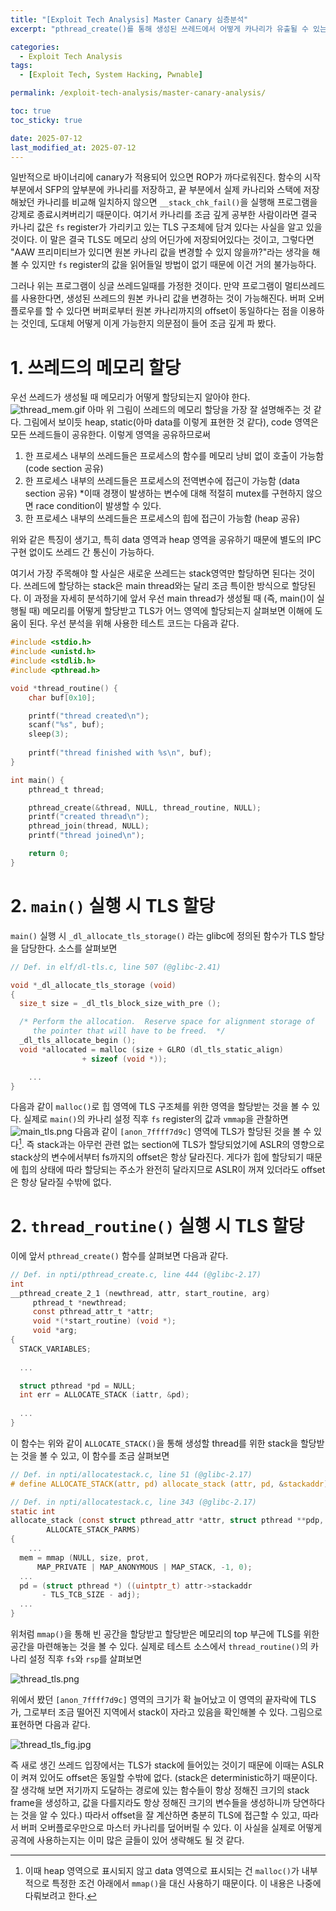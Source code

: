 ```yaml
---
title: "[Exploit Tech Analysis] Master Canary 심층분석"
excerpt: "pthread_create()를 통해 생성된 쓰레드에서 어떻게 카나리가 유출될 수 있는지 알아보자"

categories:
  - Exploit Tech Analysis
tags:
  - [Exploit Tech, System Hacking, Pwnable]

permalink: /exploit-tech-analysis/master-canary-analysis/

toc: true
toc_sticky: true

date: 2025-07-12
last_modified_at: 2025-07-12
---
```

일반적으로 바이너리에 canary가 적용되어 있으면 ROP가 까다로워진다. 함수의 시작 부분에서 SFP의 앞부분에 카나리를 저장하고, 끝 부분에서 실제 카나리와 스택에 저장해놨던 카나리를 비교해 일치하지 않으면 `__stack_chk_fail()`을 실행해 프로그램을 강제로 종료시켜버리기 때문이다. 여기서 카나리를 조금 깊게 공부한 사람이라면 결국 카나리 값은 `fs` register가 가리키고 있는 TLS 구조체에 담겨 있다는 사실을 알고 있을 것이다. 이 말은 결국 TLS도 메모리 상의 어딘가에 저장되어있다는 것이고, 그렇다면 "AAW 프리미티브가 있디면 원본 카나리 값을 변경할 수 있지 않을까?"라는 생각을 해 볼 수 있지만 `fs` register의 값을 읽어들일 방법이 없기 때문에 이건 거의 불가능하다.

그러나 위는 프로그램이 싱글 쓰레드일때를 가정한 것이다. 만약 프로그램이 멀티쓰레드를 사용한다면, 생성된 쓰레드의 원본 카나리 값을 변경하는 것이 가능해진다. 버퍼 오버플로우를 할 수 있다면 버퍼로부터 원본 카나리까지의 offset이 동일하다는 점을 이용하는 것인데, 도대체 어떻게 이게 가능한지 의문점이 들어 조금 깊게 파 봤다.

# 1. 쓰레드의 메모리 할당
우선 쓰레드가 생성될 때 메모리가 어떻게 할당되는지 알아야 한다.
![thread_mem.gif](/assets/images/posts_img/system-hacking/exploit-tech-analysis/master-canary-analysis/thread_mem.gif)
아마 위 그림이 쓰레드의 메모리 할당을 가장 잘 설명해주는 것 같다. 그림에서 보이듯 heap, static(아마 data를 이렇게 표현한 것 같다), code 영역은 모든 쓰레드들이 공유한다. 이렇게 영역을 공유하므로써

1. 한 프로세스 내부의 쓰레드들은 프로세스의 함수를 메모리 낭비 없이 호출이 가능함 (code section 공유)
2. 한 프로세스 내부의 쓰레드들은 프로세스의 전역변수에 접근이 가능함 (data section 공유) *이때 경쟁이 발생하는 변수에 대해 적절히 mutex를 구현하지 않으면 race condition이 발생할 수 있다.
3. 한 프로세스 내부의 쓰레드들은 프로세스의 힙에 접근이 가능함 (heap 공유)

위와 같은 특징이 생기고, 특히 data 영역과 heap 영역을 공유하기 때문에 별도의 IPC 구현 없이도 쓰레드 간 통신이 가능하다.


여기서 가장 주목해야 할 사실은 새로운 쓰레드는 stack영역만 할당하면 된다는 것이다. 쓰레드에 할당하는 stack은 main thread와는 달리 조금 특이한 방식으로 할당된다. 이 과정을 자세히 분석하기에 앞서 우선 main thread가 생성될 때 (즉, main()이 실행될 때) 메모리를 어떻게 할당받고 TLS가 어느 영역에 할당되는지 살펴보면 이해에 도움이 된다. 우선 분석을 위해 사용한 테스트 코드는 다음과 같다.
```c
#include <stdio.h>
#include <unistd.h>
#include <stdlib.h>
#include <pthread.h>

void *thread_routine() {
    char buf[0x10];

    printf("thread created\n");
    scanf("%s", buf);
    sleep(3);
    
    printf("thread finished with %s\n", buf);
}

int main() {
    pthread_t thread;

    pthread_create(&thread, NULL, thread_routine, NULL);
    printf("created thread\n");
    pthread_join(thread, NULL);
    printf("thread joined\n");

    return 0;
}
```

# 2. `main()` 실행 시 TLS 할당
`main()` 실행 시 `_dl_allocate_tls_storage()` 라는 glibc에 정의된 함수가 TLS 할당을 담당한다. 소스를 살펴보면
```c
// Def. in elf/dl-tls.c, line 507 (@glibc-2.41)

void *_dl_allocate_tls_storage (void)
{
  size_t size = _dl_tls_block_size_with_pre ();

  /* Perform the allocation.  Reserve space for alignment storage of
     the pointer that will have to be freed.  */
  _dl_tls_allocate_begin ();
  void *allocated = malloc (size + GLRO (dl_tls_static_align)
			    + sizeof (void *));

	...
}
```
다음과 같이 `malloc()`로 힙 영역에 TLS 구조체를 위한 영역을 할당받는 것을 볼 수 있다. 실제로 `main()`의 카나리 설정 직후 `fs` register의 값과 `vmmap`을 관찰하면
![main_tls.png](/assets/images/posts_img/system-hacking/exploit-tech-analysis/master-canary-analysis/main_tls.png)
다음과 같이 `[anon_7ffff7d9c]` 영역에 TLS가 할당된 것을 볼 수 있다[^1]. 즉 stack과는 아무런 관련 없는 section에 TLS가 할당되었기에 ASLR의 영향으로 stack상의 변수에서부터 fs까지의 offset은 항상 달라진다. 게다가 힙에 할당되기 때문에 힙의 상태에 따라 할당되는 주소가 완전히 달라지므로 ASLR이 꺼져 있더라도 offset은 항상 달라질 수밖에 없다.

# 2. `thread_routine()` 실행 시 TLS 할당
이에 앞서 `pthread_create()` 함수를 살펴보면 다음과 같다.
```c
// Def. in npti/pthread_create.c, line 444 (@glibc-2.17)
int
__pthread_create_2_1 (newthread, attr, start_routine, arg)
     pthread_t *newthread;
     const pthread_attr_t *attr;
     void *(*start_routine) (void *);
     void *arg;
{
  STACK_VARIABLES;
  
  ...

  struct pthread *pd = NULL;
  int err = ALLOCATE_STACK (iattr, &pd);
  
  ...
}
```
이 함수는 위와 같이 `ALLOCATE_STACK()`을 통해 생성할 thread를 위한 stack을 할당받는 것을 볼 수 있고, 이 함수를 조금 살펴보면
```c
// Def. in npti/allocatestack.c, line 51 (@glibc-2.17)
# define ALLOCATE_STACK(attr, pd) allocate_stack (attr, pd, &stackaddr)

// Def. in npti/allocatestack.c, line 343 (@glibc-2.17)
static int
allocate_stack (const struct pthread_attr *attr, struct pthread **pdp,
		ALLOCATE_STACK_PARMS)
{
	...
  mem = mmap (NULL, size, prot,
      MAP_PRIVATE | MAP_ANONYMOUS | MAP_STACK, -1, 0);
  ...
  pd = (struct pthread *) ((uintptr_t) attr->stackaddr
       - TLS_TCB_SIZE - adj);
  ...
}
```
위처럼 `mmap()`을 통해 빈 공간을 할당받고 할당받은 메모리의 top 부근에 TLS를 위한 공간을 마련해놓는 것을 볼 수 있다. 실제로 테스트 소스에서 `thread_routine()`의 카나리 설정 직후 `fs`와 `rsp`를 살펴보면

![thread_tls.png](/assets/images/posts_img/system-hacking/exploit-tech-analysis/master-canary-analysis/thread_tls.png)

위에서 봤던 `[anon_7ffff7d9c]` 영역의 크기가 확 늘어났고 이 영역의 끝자락에 TLS가, 그로부터 조금 떨어진 지역에서 stack이 자라고 있음을 확인해볼 수 있다. 그림으로 표현하면 다음과 같다.

![thread_tls_fig.jpg](/assets/images/posts_img/system-hacking/exploit-tech-analysis/master-canary-analysis/thread_tls_fig.jpg)

즉 새로 생긴 쓰레드 입장에서는 TLS가 stack에 들어있는 것이기 때문에 이때는 ASLR이 켜져 있어도 offset은 동일할 수밖에 없다. (stack은 deterministic하기 때문이다. 잘 생각해 보면 저기까지 도달하는 경로에 있는 함수들이 항상 정해진 크기의 stack frame을 생성하고, 값을 다를지라도 항상 정해진 크기의 변수들을 생성하니까 당연하다는 것을 알 수 있다.) 따라서 offset을 잘 계산하면 충분히 TLS에 접근할 수 있고, 따라서 버퍼 오버플로우만으로 마스터 카나리를 덮어버릴 수 있다. 이 사실을 실제로 어떻게 공격에 사용하는지는 이미 많은 글들이 있어 생략해도 될 것 같다.

[^1]: 이때 heap 영역으로 표시되지 않고 data 영역으로 표시되는 건 `malloc()`가 내부적으로 특정한 조건 아래에서 `mmap()`을 대신 사용하기 때문이다. 이 내용은 나중에 다뤄보려고 한다.